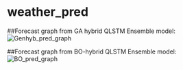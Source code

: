 # weather_pred

##Forecast graph from GA hybrid QLSTM Ensemble model:
![Genhyb_pred_graph](https://github.com/AnanyaSDhar/weather_pred/assets/90474789/1472b9f3-fb44-4100-8d89-b1efed8639a3)

##Forecast graph from BO-hybrid QLSTM Ensemble model:
![BO_pred_graph](https://github.com/AnanyaSDhar/weather_pred/assets/90474789/32290053-fd2e-4dfd-8502-59ff1d789d48)
